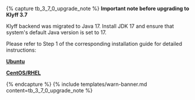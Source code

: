 {% capture tb_3_7_0_upgrade_note %}
**Important note before upgrading to Klyff 3.7**

Klyff backend was migrated to Java 17. Install JDK 17 and ensure that system's default Java version is set to 17.

Please refer to Step 1 of the corresponding installation guide for detailed instructions:

[**Ubuntu**](/docs/user-guide/install/ubuntu/#step-1-install-java-17-openjdk)

[**CentOS/RHEL**](/docs/user-guide/install/rhel/#step-1-install-java-17-openjdk)

{% endcapture %}
{% include templates/warn-banner.md content=tb_3_7_0_upgrade_note %}